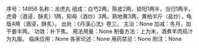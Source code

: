 序号：14956
名称：龙虎丸
组成：白芍2两，陈皮2两，锁阳1两半，当归1两半，虎骨（酒浸，酥炙）1两，知母（酒炒）3两，熟地黄3两，黄柏半斤（盐炒），龟版4两（酒浸，酥炙）。
出处：《丹溪心法》卷三。
主治：None
加减：冬月，加干姜半两。
功效：补下焦。
用法用量：None
制备方法：上为末，酒煮羊肉捣汁为丸服。
临床应用：None
各家论述：None
用药禁忌：None
附注：None
